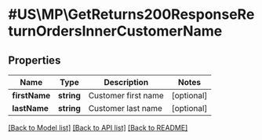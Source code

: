 # #US\MP\GetReturns200ResponseReturnOrdersInnerCustomerName

## Properties

Name | Type | Description | Notes
------------ | ------------- | ------------- | -------------
**firstName** | **string** | Customer first name | [optional]
**lastName** | **string** | Customer last name | [optional]


[[Back to Model list]](../) [[Back to API list]](../../Api/US/MP) [[Back to README]](../../README.md)
